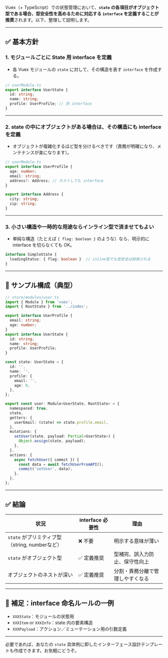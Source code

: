 Vuex（+ TypeScript）での状態管理において、**`state` の各項目がオブジェクト型である場合、型安全性を高めるために対応する `interface` を定義することが推奨**されます。以下、整理して説明します。

---

## ✅ 基本方針

### 1. **モジュールごとに State 用 interface を定義**

* 各 Vuex モジュールの `state` に対して、その構造を表す `interface` を作成する。

```ts
// userModule.ts
export interface UserState {
  id: string;
  name: string;
  profile: UserProfile; // 別 interface
}
```

---

### 2. **state の中にオブジェクトがある場合は、その構造にも interface を定義**

* オブジェクトが複雑化するほど型を分けるべきです（責務が明確になり、メンテナンスが楽になります）。

```ts
// userModule.ts
export interface UserProfile {
  age: number;
  email: string;
  address?: Address; // ネストしても interface
}

export interface Address {
  city: string;
  zip: string;
}
```

---

### 3. **小さい構造や一時的な用途ならインライン型で済ませてもよい**

* 単純な構造（たとえば `{ flag: boolean }` のような）なら、明示的に interface を切らなくても OK。

```ts
interface SimpleState {
  loadingStatus: { flag: boolean }  // inline型でも型安全は担保される
}
```

---

## 📘 サンプル構成（典型）

```ts
// store/modules/user.ts
import { Module } from 'vuex';
import { RootState } from '../index';

export interface UserProfile {
  email: string;
  age: number;
}
export interface UserState {
  id: string;
  name: string;
  profile: UserProfile;
}

const state: UserState = {
  id: '',
  name: '',
  profile: {
    email: '',
    age: 0,
  },
};

export const user: Module<UserState, RootState> = {
  namespaced: true,
  state,
  getters: {
    userEmail: (state) => state.profile.email,
  },
  mutations: {
    setUser(state, payload: Partial<UserState>) {
      Object.assign(state, payload);
    },
  },
  actions: {
    async fetchUser({ commit }) {
      const data = await fetchUserFromAPI();
      commit('setUser', data);
    },
  },
};
```

---

## ✅ 結論

| 状況                                 | interface 必要性 | 理由               |
| ---------------------------------- | ------------- | ---------------- |
| `state` がプリミティブ型（string, numberなど） | ❌ 不要          | 明示する意味が薄い        |
| `state` がオブジェクト型                   | ✅ 定義推奨        | 型補完、誤入力防止、保守性向上  |
| オブジェクトのネストが深い                      | ✅ 定義推奨        | 分割・責務分離で管理しやすくなる |

---

## 🚀 補足：interface 命名ルールの一例

* `XXXState`：モジュールの状態用
* `XXXItem` or `XXXInfo`：state 内の要素構造
* `XXXPayload`：アクション／ミューテーション用の引数定義

---

必要であれば、あなたの `state` 具体例に即したインターフェース設計テンプレートも作成できます。お気軽にどうぞ。
